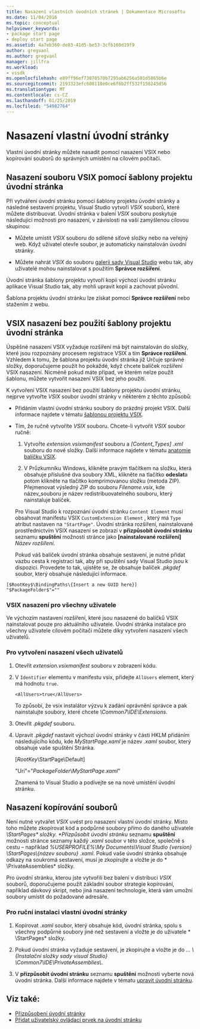 ```yaml
---
title: Nasazení vlastních úvodních stránek | Dokumentace Microsoftu
ms.date: 11/04/2016
ms.topic: conceptual
helpviewer_keywords:
- package start page
- deploy start page
ms.assetid: 4a7eb360-de83-41d5-be53-3cfb160d19f9
author: gregvanl
ms.author: gregvanl
manager: jillfra
ms.workload:
- vssdk
ms.openlocfilehash: e89ff96ef73070570b7295ab6256a501d5865b6e
ms.sourcegitcommit: 2193323efc608118e0ce6f6b2ff532f158245d56
ms.translationtype: MT
ms.contentlocale: cs-CZ
ms.lasthandoff: 01/25/2019
ms.locfileid: "54982764"
---
```

# <a name="deploy-custom-start-pages"></a>Nasazení vlastní úvodní stránky

Vlastní úvodní stránky můžete nasadit pomocí nasazení VSIX nebo kopírování souborů do správných umístění na cílovém počítači.

## <a name="vsix-deployment-by-using-the-start-page-project-template"></a>Nasazení souboru VSIX pomocí šablony projektu úvodní stránka

Při vytváření úvodní stránku pomocí šablony projektu úvodní stránky a následné sestavení projektu, Visual Studio vytvoří *VSIX* souborů, které můžete distribuovat. Úvodní stránka v balení *VSIX* souboru poskytuje následující možnosti pro nasazení, v závislosti na vaší zamýšlenou cílovou skupinou:

-   Můžete umístit *VSIX* souboru do sdílené síťové složky nebo na veřejný web. Když uživatel otevře soubor, je automaticky nainstalován úvodní stránky.

-   Můžete nahrát *VSIX* do souboru [galerii sady Visual Studio](http://go.microsoft.com/fwlink/?LinkID=123847) webu tak, aby uživatelé mohou nainstalovat s použitím **Správce rozšíření**.

Úvodní stránka šablony projektu vytvoří kopii výchozí úvodní stránku aplikace Visual Studio tak, aby mohli upravit kopii a zachovat původní.

Šablona projektu úvodní stránku lze získat pomocí **Správce rozšíření** nebo stažením z webu.

## <a name="vsix-deployment-without-using-the-start-page-project-template"></a>VSIX nasazení bez použití šablony projektu úvodní stránka
 Úspěšné nasazení VSIX vyžaduje rozšíření má být nainstalován do složky, které jsou rozpoznány procesem registrace VSIX a tím **Správce rozšíření**. Vzhledem k tomu, že šablona projektu úvodní stránka již Určuje správné složky, doporučujeme použít ho pokaždé, když chcete balíček rozšíření VSIX nasazení. Nicméně pokud máte případ, ve kterém nelze použít šablonu, můžete vytvořit nasazení VSIX bez jeho použití.

 K vytvoření VSIX nasazení bez použití šablony projektu úvodní stránku, nejprve vytvořte *VSIX* soubor úvodní stránky v některém z těchto způsobů:

- Přidáním vlastní úvodní stránku soubory do prázdný projekt VSIX. Další informace najdete v tématu [šablonou projektu VSIX](../extensibility/vsix-project-template.md).

- Tím, že ručně vytvoříte *VSIX* souboru. Chcete-li vytvořit *VSIX* soubor ručně:

  1.  Vytvořte *extension.vsixmanifest* souboru a *[Content_Types] .xml* souboru do nové složky. Další informace najdete v tématu [anatomie balíčku VSIX](../extensibility/anatomy-of-a-vsix-package.md).

  2.  V Průzkumníku Windows, klikněte pravým tlačítkem na složku, která obsahuje příslušné dva soubory XML, klikněte na tlačítko **odeslat**a potom klikněte na tlačítko komprimovanou složku (metoda ZIP). Přejmenovat výsledný *ZIP* do souboru *Filename.vsix*, kde název_souboru je název redistribuovatelného souboru, který nainstaluje balíček.

  Pro Visual Studio k rozpoznání úvodní stránku `Content Element` musí obsahovat manifestu VSIX `CustomExtension Element` , který má `Type` atribut nastaven na `"StartPage"`. Úvodní stránka rozšíření, nainstalované prostřednictvím VSIX nasazení se zobrazí v **přizpůsobit úvodní stránku** seznamu **spuštění** možnosti stránce jako **[nainstalované rozšíření]** *Název rozšíření*.

  Pokud váš balíček úvodní stránka obsahuje sestavení, je nutné přidat vazbu cesta k registraci tak, aby při spuštění sady Visual Studio jsou k dispozici. Provedete to tak, ujistěte se, že obsahuje balíček *.pkgdef* soubor, který obsahuje následující informace.

```
[$RootKey$\BindingPaths\{Insert a new GUID here}]
"$PackageFolder$"=""
```

### <a name="vsix-deployment-for-all-users"></a>VSIX nasazení pro všechny uživatele
 Ve výchozím nastavení rozšíření, které jsou nasazené do balíčků VSIX nainstalovat pouze pro aktuálního uživatele. Úvodní stránka instalace pro všechny uživatele cílovém počítači můžete díky vytvoření nasazení všech uživatelů.

### <a name="to-create-an-all-users-deployment"></a>Pro vytvoření nasazení všech uživatelů

1.  Otevřít *extension.vsixmanifest* souboru v zobrazení kódu.

2.  V `Identifier` elementu v manifestu vsix, přidejte `AllUsers` element, který má hodnotu `true`.

    ```
    <AllUsers>true</AllUsers>
    ```

     To způsobí, že vsix instalátor výzvu k zadání oprávnění správce a pak nainstalujte soubory, které chcete *\Common7\IDE\Extensions*.

3.  Otevřít *.pkgdef* souboru.

4.  Upravit *.pkgdef* nastavit výchozí úvodní stránky v části HKLM přidáním následujícího kódu, kde *MyStartPage.xaml* je název *.xaml* soubor, který obsahuje vaše spuštění Stránka.

     [$RootKey$\StartPage\Default]

     "Uri"="$PackageFolder$\\*MyStartPage.xaml*"

     Znamená to Visual Studio a podívejte se na nové umístění úvodní stránku.

## <a name="file-copy-deployment"></a>Nasazení kopírování souborů
 Není nutné vytvářet *VSIX* uvést pro nasazení vlastní úvodní stránky. Místo toho můžete zkopírovat kód a podpůrné soubory přímo do daného uživatele <em>\StartPages\* složky. **Přizpůsobit úvodní stránku</em>*  seznamu **spuštění** možnosti stránce seznamy každý *.xaml* soubor v této složce, společně s cestu – například *%USERPROFILE%\My Documents\Visual Studio {version} \StartPages\\{název souboru} .xaml*. Pokud vaše úvodní stránka obsahuje odkazy na soukromá sestavení, musí je zkopírujte a vložte je do * \PrivateAssemblies\* složky.

 Pro úvodní stránku, kterou jste vytvořili bez balení v distribuci *VSIX* souborů, doporučujeme použít základní soubor strategie kopírování, například dávkový skript, nebo jiná nasazení technologie, která vám umožní soubory umístit do požadované adresáře.

### <a name="to-manually-install-a-custom-start-page"></a>Pro ruční instalaci vlastní úvodní stránky

1.  Kopírovat *.xaml* soubor, který obsahuje kód, úvodní stránka, spolu s všechny podpůrné soubory jiné než sestavení a vložte je do uživatele * \StartPages\* složky.

2.  Pokud úvodní stránka vyžaduje sestavení, je zkopírujte a vložte je do *... \\{Instalační složky sady visual Studio} \Common7\IDE\PrivateAssemblies\\*.

3.  V **přizpůsobit úvodní stránku** seznamu **spuštění** možnosti vyberte nová úvodní stránka. Další informace najdete v tématu [upravit úvodní stránku](../ide/customizing-the-start-page-for-visual-studio.md).

## <a name="see-also"></a>Viz také:

- [Přizpůsobení úvodní stránky](../ide/customizing-the-start-page-for-visual-studio.md)
- [Přidat uživatelský ovládací prvek na úvodní stránku](../extensibility/adding-user-control-to-the-start-page.md)